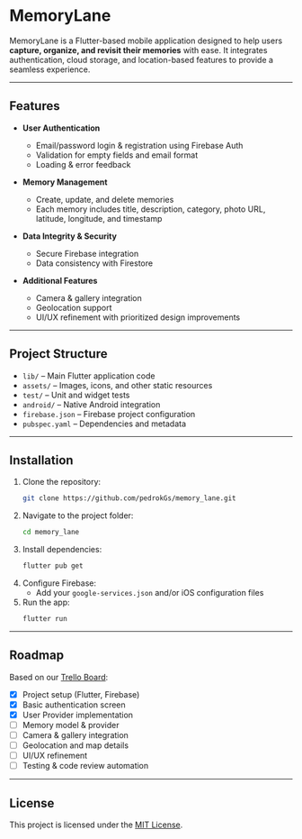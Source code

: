 # MemoryLane

MemoryLane is a Flutter-based mobile application designed to help users **capture, organize, and revisit their memories** with ease. It integrates authentication, cloud storage, and location-based features to provide a seamless experience.

---

## Features

- **User Authentication**
  - Email/password login & registration using Firebase Auth
  - Validation for empty fields and email format
  - Loading & error feedback

- **Memory Management**
  - Create, update, and delete memories
  - Each memory includes title, description, category, photo URL, latitude, longitude, and timestamp

- **Data Integrity & Security**
  - Secure Firebase integration
  - Data consistency with Firestore

- **Additional Features**
  - Camera & gallery integration
  - Geolocation support
  - UI/UX refinement with prioritized design improvements

---

## Project Structure

- `lib/` – Main Flutter application code
- `assets/` – Images, icons, and other static resources
- `test/` – Unit and widget tests
- `android/` – Native Android integration
- `firebase.json` – Firebase project configuration
- `pubspec.yaml` – Dependencies and metadata

---

## Installation

1. Clone the repository:
   ```bash
   git clone https://github.com/pedrokGs/memory_lane.git
   ```
2. Navigate to the project folder:
   ```bash
   cd memory_lane
   ```
3. Install dependencies:
   ```bash
   flutter pub get
   ```
4. Configure Firebase:
   - Add your `google-services.json` and/or iOS configuration files
5. Run the app:
   ```bash
   flutter run
   ```

---

## Roadmap

Based on our [Trello Board](https://trello.com/b/3JiwZ7N7/memorylane):

- [x] Project setup (Flutter, Firebase)
- [x] Basic authentication screen
- [x] User Provider implementation
- [ ] Memory model & provider
- [ ] Camera & gallery integration
- [ ] Geolocation and map details
- [ ] UI/UX refinement
- [ ] Testing & code review automation

---

## License

This project is licensed under the [MIT License](LICENSE).
